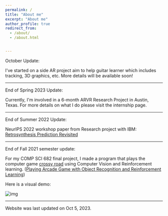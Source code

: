 ```yaml
---
permalink: /
title: "About me"
excerpt: "About me"
author_profile: true
redirect_from: 
  - /about/
  - /about.html


--- 
```

October Update: 

I've started on a side AR project aim to help guitar learner which includes tracking, 3D graphics, etc. More details will be available soon! 

---

End of Spring 2023 Update: 

Currently, I'm involved in a 6-month ARVR Research Project in Austin, Texas. For more details on what I do please visit the internship page. 

---
End of Summer 2022 Update: 

NeurIPS 2022 workshop paper from Research project with IBM: [Retrosynthesis Prediction Revisited](https://research.ibm.com/publications/retrosynthesis-prediction-revisited)

--- 

End of Fall 2021 semester update: 

For my COMP SCI 682 final project, I made a program that plays the computer game [crossy road](https://www.crossyroad.com/) using Computer Vision and Reinforcement learning. ([Playing Arcade Game with Object Recognition and Reinforcement Learning](https://github.com/h-tu/course_reports/blob/main/grad_projects/682_Final_Paper.pdf))

Here is a visual demo:

![img](images/showcase.gif)

--- 

Website was last updated on Oct 5, 2023. 
